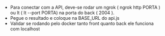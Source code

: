- Para conectar com a API, deve-se rodar um ngrok ( ngrok http PORTA ) ou lt ( lt --port PORTA) na porta do back ( 2004 ).
- Pegue o resultado e coloque na BASE_URL do api.js
- Validar se rodando pelo docker tanto front quanto back ele funciona com localhost